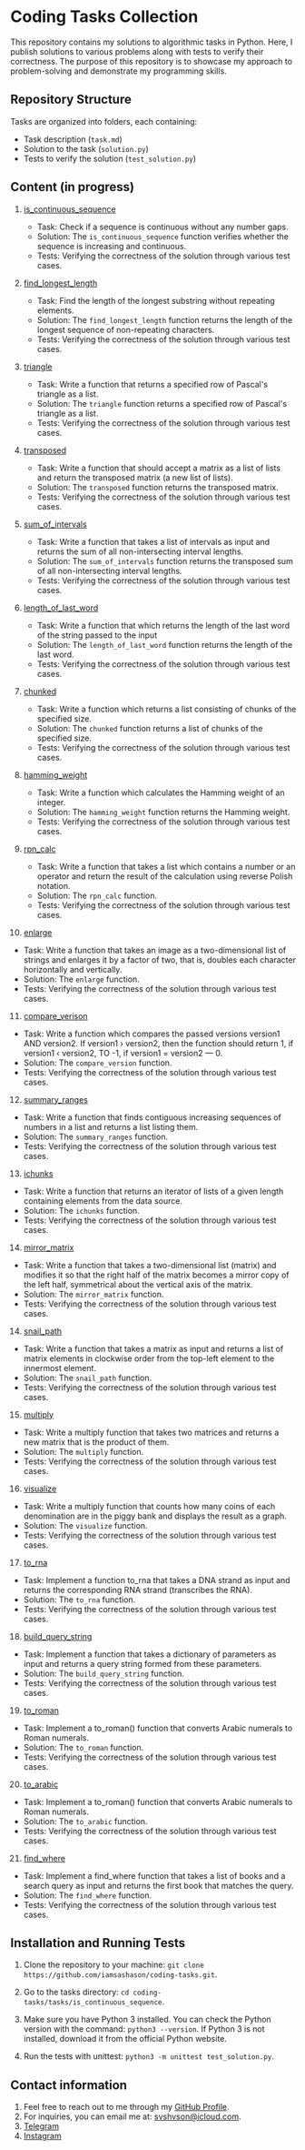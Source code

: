# Coding Tasks Collection

This repository contains my solutions to algorithmic tasks in Python. Here, I publish solutions to various problems along with tests to verify their correctness. The purpose of this repository is to showcase my approach to problem-solving and demonstrate my programming skills.

## Repository Structure

Tasks are organized into folders, each containing:
- Task description (`task.md`)
- Solution to the task (`solution.py`)
- Tests to verify the solution (`test_solution.py`)

## Content (in progress)

1. [is_continuous_sequence](tasks/is_continuous_sequence/)
   - Task: Check if a sequence is continuous without any number gaps.
   - Solution: The `is_continuous_sequence` function verifies whether the sequence is increasing and continuous.
   - Tests: Verifying the correctness of the solution through various test cases.

2. [find_longest_length](tasks/find_longest_length/)
   - Task: Find the length of the longest substring without repeating elements.
   - Solution: The `find_longest_length` function returns the length of the longest sequence of non-repeating characters.
   - Tests: Verifying the correctness of the solution through various test cases.
  
3. [triangle](tasks/triangle/)
   - Task: Write a function that returns a specified row of Pascal's triangle as a list.
   - Solution: The `triangle` function returns a specified row of Pascal's triangle as a list.
   - Tests: Verifying the correctness of the solution through various test cases.

4. [transposed](tasks/transposed/)
   - Task: Write a function that should accept a matrix as a list of lists and return the transposed matrix (a new list of lists).
   - Solution: The `transposed` function returns the transposed matrix.
   - Tests: Verifying the correctness of the solution through various test cases.

5. [sum_of_intervals](tasks/sum_of_intervals/)
   - Task: Write a function that takes a list of intervals as input and returns the sum of all non-intersecting interval lengths. 
   - Solution: The `sum_of_intervals` function returns the transposed sum of all non-intersecting interval lengths.
   - Tests: Verifying the correctness of the solution through various test cases.

6. [length_of_last_word](tasks/length_of_last_word/)
   - Task: Write a function that which returns the length of the last word of the string passed to the input
   - Solution: The `length_of_last_word` function returns the length of the last word.
   - Tests: Verifying the correctness of the solution through various test cases.

7. [chunked](tasks/сhunked/)
   - Task: Write a function which returns a list consisting of chunks of the specified size. 
   - Solution: The `chunked` function returns a list of chunks of the specified size.
   - Tests: Verifying the correctness of the solution through various test cases.

8. [hamming_weight](tasks/hamming_weight/)
   - Task: Write a function which calculates the Hamming weight of an integer.
   - Solution: The `hamming_weight` function returns the Hamming weight.
   - Tests: Verifying the correctness of the solution through various test cases.

9. [rpn_calc](tasks/rpn_calc/)
   - Task: Write a function that takes a list which contains a number or an operator and return the result of the calculation using reverse Polish notation.
   - Solution: The `rpn_calc` function.
   - Tests: Verifying the correctness of the solution through various test cases.

10. [enlarge](tasks/enlarge/)
   - Task: Write a function that takes an image as a two-dimensional list of strings and enlarges it by a factor of two, that is, doubles each character horizontally and vertically.
   - Solution: The `enlarge` function.
   - Tests: Verifying the correctness of the solution through various test cases.

11. [compare_verison](tasks/compare_version/)
   - Task: Write a function which compares the passed versions version1 AND version2. If version1 › version2, then the function should return 1, if version1 ‹ version2, TO -1, if version1 = version2 — 0.
   - Solution: The `compare_version` function.
   - Tests: Verifying the correctness of the solution through various test cases.

12. [summary_ranges](tasks/summary_ranges/)
   - Task: Write a function that finds contiguous increasing sequences of numbers in a list and returns a list listing them.
   - Solution: The `summary_ranges` function.
   - Tests: Verifying the correctness of the solution through various test cases.

13. [ichunks](tasks/ichunks/)
   - Task: Write a function that returns an iterator of lists of a given length containing elements from the data source.
   - Solution: The `ichunks` function.
   - Tests: Verifying the correctness of the solution through various test cases.

14. [mirror_matrix](tasks/mirror_matrix/)
   - Task: Write a function that takes a two-dimensional list (matrix) and modifies it so that the right half of the matrix becomes a mirror copy of the left half, symmetrical about the vertical axis of the matrix.
   - Solution: The `mirror_matrix` function.
   - Tests: Verifying the correctness of the solution through various test cases.

14. [snail_path](tasks/snail_path/)
   - Task: Write a function that takes a matrix as input and returns a list of matrix elements in clockwise order from the top-left element to the innermost element.
   - Solution: The `snail_path` function.
   - Tests: Verifying the correctness of the solution through various test cases.

15. [multiply](tasks/multiply/)
   - Task: Write a multiply function that takes two matrices and returns a new matrix that is the product of them.
   - Solution: The `multiply` function.
   - Tests: Verifying the correctness of the solution through various test cases.

16. [visualize](tasks/visualize/)
   - Task: Write a multiply function that counts how many coins of each denomination are in the piggy bank and displays the result as a graph.
   - Solution: The `visualize` function.
   - Tests: Verifying the correctness of the solution through various test cases.

17. [to_rna](tasks/to_rna/)
   - Task: Implement a function to_rna that takes a DNA strand as input and returns the corresponding RNA strand (transcribes the RNA).
   - Solution: The `to_rna` function.
   - Tests: Verifying the correctness of the solution through various test cases.

18. [build_query_string](tasks/build_query_string/)
   - Task: Implement a function that takes a dictionary of parameters as input and returns a query string formed from these parameters.
   - Solution: The `build_query_string` function.
   - Tests: Verifying the correctness of the solution through various test cases.

19. [to_roman](tasks/to_roman/)
   - Task: Implement a to_roman() function that converts Arabic numerals to Roman numerals.
   - Solution: The `to_roman` function.
   - Tests: Verifying the correctness of the solution through various test cases.

20. [to_arabic](tasks/to_arabic/)
   - Task: Implement a to_roman() function that converts Arabic numerals to Roman numerals.
   - Solution: The `to_arabic` function.
   - Tests: Verifying the correctness of the solution through various test cases.

21. [find_where](tasks/find_where/)
   - Task: Implement a find_where function that takes a list of books and a search query as input and returns the first book that matches the query.
   - Solution: The `find_where` function.
   - Tests: Verifying the correctness of the solution through various test cases.

## Installation and Running Tests

1. Clone the repository to your machine:
   `git clone https://github.com/iamsashason/coding-tasks.git`.
   
2. Go to the tasks directory:
   `cd coding-tasks/tasks/is_continuous_sequence`.
   
3. Make sure you have Python 3 installed. You can check the Python version with the command:
   `python3 --version`.
   If Python 3 is not installed, download it from the official Python website.
   
4. Run the tests with unittest:
   `python3 -m unittest test_solution.py`.

## Contact information

1. Feel free to reach out to me through my [GitHub Profile](https://github.com/iamsashason).
2. For inquiries, you can email me at: [svshvson@icloud.com](mailto:svshvson@icloud.com).
3. [Telegram](https://t.me/iamsashason)
4. [Instagram](https://www.instagram.com/iamsashason/)
